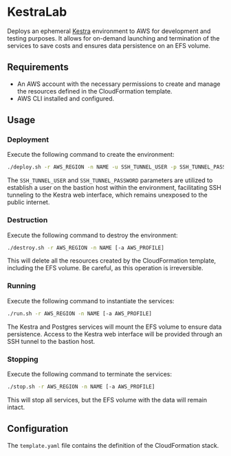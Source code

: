 # KestraLab

Deploys an ephemeral [Kestra](https://kestra.io/) environment to AWS for development and testing purposes. It allows for on-demand launching and termination of the services to save costs and ensures data persistence on an EFS volume.

## Requirements

- An AWS account with the necessary permissions to create and manage the resources defined in the CloudFormation template.
- AWS CLI installed and configured.

## Usage

### Deployment

Execute the following command to create the environment:

```bash
./deploy.sh -r AWS_REGION -n NAME -u SSH_TUNNEL_USER -p SSH_TUNNEL_PASSWORD [-a AWS_PROFILE]
```

The `SSH_TUNNEL_USER` and `SSH_TUNNEL_PASSWORD` parameters are utilized to establish a user on the bastion host within the environment, facilitating SSH tunneling to the Kestra web interface, which remains unexposed to the public internet.

### Destruction

Execute the following command to destroy the environment:

```bash
./destroy.sh -r AWS_REGION -n NAME [-a AWS_PROFILE]
```

This will delete all the resources created by the CloudFormation template, including the EFS volume. Be careful, as this operation is irreversible.

### Running

Execute the following command to instantiate the services:

```bash
./run.sh -r AWS_REGION -n NAME [-a AWS_PROFILE]
```

The Kestra and Postgres services will mount the EFS volume to ensure data persistence. Access to the Kestra web interface will be provided through an SSH tunnel to the bastion host.

### Stopping

Execute the following command to terminate the services:

```bash
./stop.sh -r AWS_REGION -n NAME [-a AWS_PROFILE]
```

This will stop all services, but the EFS volume with the data will remain intact.

## Configuration

The `template.yaml` file contains the definition of the CloudFormation stack.